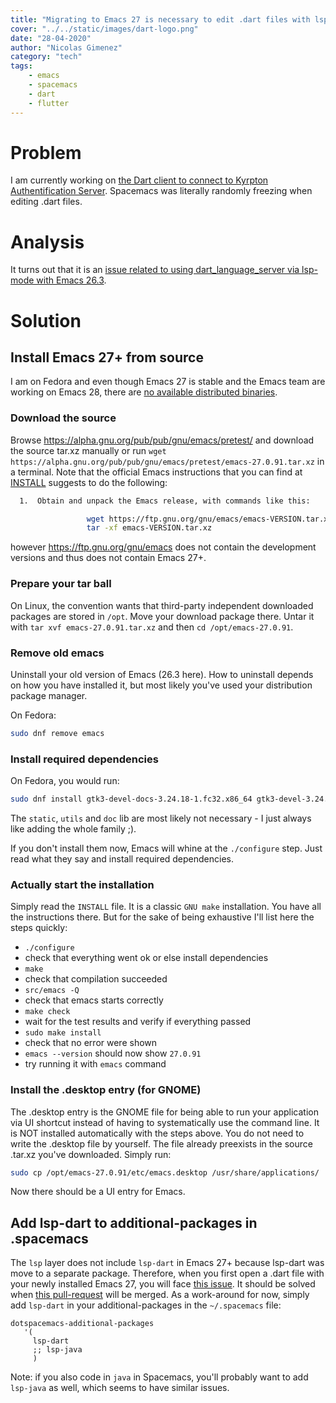 ```yaml
---
title: "Migrating to Emacs 27 is necessary to edit .dart files with lsp-mode"
cover: "../../static/images/dart-logo.png"
date: "28-04-2020"
author: "Nicolas Gimenez"
category: "tech"
tags:
    - emacs
    - spacemacs 
    - dart
    - flutter
---
```


# Problem

I am currently working on [the Dart client to connect to Kyrpton Authentification Server](https://github.com/krypton-org/krypton-flutter). 
Spacemacs was literally randomly freezing when editing .dart files. 

# Analysis

It turns out that it is an [issue related to using dart\_language\_server via lsp-mode with Emacs 26.3](https://github.com/syl20bnr/spacemacs/issues/12820#issuecomment-620433013).

# Solution

## Install Emacs 27+ from source 

I am on Fedora and even though Emacs 27 is stable and the Emacs team are working on Emacs 28, there are [no available distributed binaries](https://www.reddit.com/r/emacs/comments/effu24/emacs_version_28/).

### Download the source

Browse https://alpha.gnu.org/pub/pub/gnu/emacs/pretest/ and download the source tar.xz manually or run `wget https://alpha.gnu.org/pub/pub/gnu/emacs/pretest/emacs-27.0.91.tar.xz` in a terminal.
Note that the official Emacs instructions that you can find at [INSTALL](https://github.com/emacs-mirror/emacs/blob/master/INSTALL) suggests to do the following:

```bash
  1.  Obtain and unpack the Emacs release, with commands like this:

                 wget https://ftp.gnu.org/gnu/emacs/emacs-VERSION.tar.xz
                 tar -xf emacs-VERSION.tar.xz
```

however https://ftp.gnu.org/gnu/emacs does not contain the development versions and thus does not contain Emacs 27+.

### Prepare your tar ball

On Linux, the convention wants that third-party independent downloaded packages are stored in `/opt`. 
Move your download package there. Untar it with `tar xvf emacs-27.0.91.tar.xz` and then `cd /opt/emacs-27.0.91`.

### Remove old emacs

Uninstall your old version of Emacs (26.3 here). How to uninstall depends on how you have installed it, but most likely you've used your distribution package manager.

On Fedora:

```bash
sudo dnf remove emacs
```

### Install required dependencies

On Fedora, you would run:

```bash
sudo dnf install gtk3-devel-docs-3.24.18-1.fc32.x86_64 gtk3-devel-3.24.18-1.fc32.x86_64 gtk3-immodules-3.24.18-1.fc32.x86_64 gtk3-tests-3.24.18-1.fc32.x86_64 motif-devel.x86_64 giflib.x86_64 giflib-devel.x86_64 libtiff.x86_64 libtiff-devel.x86_64 libtiff-tools.x86_64 libtiff-static.x86_64 gnutls-devel.x86_64 gnutls.x86_64 gnutls-utils.x86_64 libXpm.x86_64 libXpm-devel.x86_64 ncurses.x86_64 ncurses-libs.x86_64 ncurses-devel.x86_64 ncurses-static.x86_64
```

The `static`, `utils` and `doc` lib are most likely not necessary - I just always like adding the whole family ;).

If you don't install them now, Emacs will whine at the `./configure` step. Just read what they say and install required dependencies.

### Actually start the installation

Simply read the `INSTALL` file. It is a classic `GNU make` installation. You have all the instructions there. But for the sake of being exhaustive I'll list here the steps quickly:

* `./configure`
* check that everything went ok or else install dependencies
* `make`
* check that compilation succeeded
* `src/emacs -Q` 
* check that emacs starts correctly
* `make check`
* wait for the test results and verify if everything passed
* `sudo make install`
* check that no error were shown
* `emacs --version` should now show `27.0.91`
* try running it with `emacs` command

### Install the .desktop entry (for GNOME)

The .desktop entry is the GNOME file for being able to run your application via UI shortcut instead of having to systematically use the command line.
It is NOT installed automatically with the steps above.
You do not need to write the .desktop file by yourself. 
The file already preexists in the source .tar.xz you've downloaded. Simply run:

```bash
sudo cp /opt/emacs-27.0.91/etc/emacs.desktop /usr/share/applications/
```

Now there should be a UI entry for Emacs.

## Add lsp-dart to additional-packages in .spacemacs

The `lsp` layer does not include `lsp-dart` in Emacs 27+ because lsp-dart was move to a separate package.
Therefore, when you first open a .dart file with your newly installed Emacs 27, you will face [this issue](https://github.com/emacs-lsp/lsp-mode/issues/1606).
It should be solved when [this pull-request](https://github.com/syl20bnr/spacemacs/pull/13518) will be merged.
As a work-around for now, simply add `lsp-dart` in your additional-packages in the `~/.spacemacs` file:
```elisp   
dotspacemacs-additional-packages
   '(
     lsp-dart
     ;; lsp-java
     )
```

Note: if you also code in `java` in Spacemacs, you'll probably want to add `lsp-java` as well, which seems to have similar issues.
